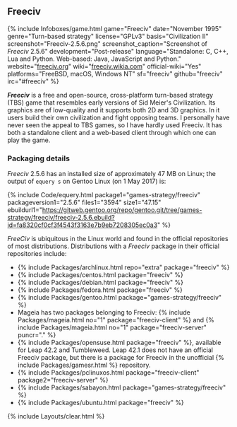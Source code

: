 ## Freeciv
{% include Infoboxes/game.html game="Freeciv" date="November 1995" genre="Turn-based strategy" license="GPLv3" basis="Civilization II" screenshot="Freeciv-2.5.6.png" screenshot_caption="Screenshot of <i>Freeciv</i> 2.5.6" development="Post-release" language="Standalone: C, C++, Lua and Python. Web-based: Java, JavaScript and Python." website="<a href='http://freeciv.org/' link='_blank'>freeciv.org</a>" wiki="<a href='http://freeciv.wikia.com/wiki/Main_Page' link='_blank'>freeciv.wikia.com</a>" official-wiki="Yes" platforms="FreeBSD, macOS, Windows NT" sf="freeciv" github="freeciv" irc="#freeciv" %}

***Freeciv*** is a free and open-source, cross-platform turn-based strategy (TBS) game that resembles early versions of Sid Meier's Civilization. Its graphics are of low-quality and it supports both 2D and 3D graphics. In it users build their own civilization and fight opposing teams. I personally have never seen the appeal to TBS games, so I have hardly used Freeciv. It has both a standalone client and a web-based client through which one can play the game.

### Packaging details
*Freeciv* 2.5.6 has an installed size of approximately 47 MB on Linux; the output of `equery s` on Gentoo Linux (on 1 May 2017) is:

{% include Code/equery.html package1="games-strategy/freeciv" packageversion1="2.5.6" files1="3594" size1="47.15" ebuildurl1="https://gitweb.gentoo.org/repo/gentoo.git/tree/games-strategy/freeciv/freeciv-2.5.6.ebuild?id=fa8320cf0cf3f4543f3163e7b9eb7208305ec0a3" %}

*FreeCiv* is ubiquitous in the Linux world and found in the official repositories of most distributions. Distributions with a *Freeciv* package in their official repositories include:

* {% include Packages/archlinux.html repo="extra" package="freeciv" %}
* {% include Packages/centos.html package="freeciv" %}
* {% include Packages/debian.html package="freeciv" %}
* {% include Packages/fedora.html package="freeciv" %}
* {% include Packages/gentoo.html package="games-strategy/freeciv" %}
* Mageia has two packages belonging to Freeciv: {% include Packages/mageia.html no="1" package="freeciv-client" %} and {% include Packages/mageia.html no="1" package="freeciv-server" puncr="." %}
* {% include Packages/opensuse.html package="freeciv" %}, available for Leap 42.2 and Tumbleweed. Leap 42.1 does not have an official Freeciv package, but there is a package for Freeciv in the unofficial {% include Packages/gamesr.html %} repository.
* {% include Packages/pclinuxos.html package="freeciv-client" package2="freeciv-server" %}
* {% include Packages/sabayon.html package="games-strategy/freeciv" %}
* {% include Packages/ubuntu.html package="freeciv" %}

{% include Layouts/clear.html %}
